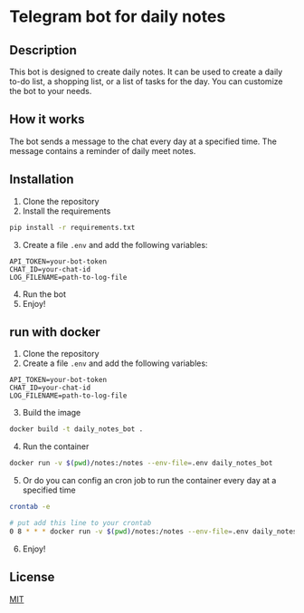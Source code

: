 # Telegram bot for daily notes

## Description
This bot is designed to create daily notes. It can be used to create a daily to-do list, a shopping list, or a list of tasks for the day. You can customize the bot to your needs.

## How it works
The bot sends a message to the chat every day at a specified time. The message contains a reminder of daily meet notes.

## Installation
1. Clone the repository
2. Install the requirements
``` bash
pip install -r requirements.txt
```
3. Create a file `.env` and add the following variables:
```
API_TOKEN=your-bot-token
CHAT_ID=your-chat-id
LOG_FILENAME=path-to-log-file

```
4. Run the bot
5. Enjoy!

## run with docker
1. Clone the repository
2. Create a file `.env` and add the following variables:
```
API_TOKEN=your-bot-token
CHAT_ID=your-chat-id
LOG_FILENAME=path-to-log-file

```
3. Build the image
``` bash
docker build -t daily_notes_bot .
```
4. Run the container
``` bash
docker run -v $(pwd)/notes:/notes --env-file=.env daily_notes_bot
```

5. Or do you can config an cron job to run the container every day at a specified time
``` bash
crontab -e

# put add this line to your crontab
0 8 * * * docker run -v $(pwd)/notes:/notes --env-file=.env daily_notes_bot
```

6. Enjoy!

## License
[MIT](https://choosealicense.com/licenses/mit/)
